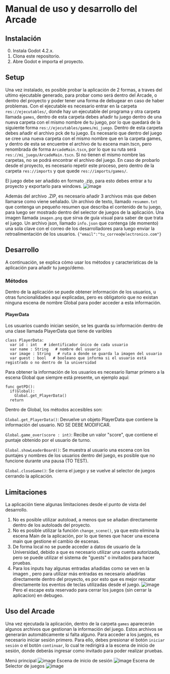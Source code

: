 # Manual de uso y desarrollo del Arcade

## Instalación

0. Instala Godot 4.2.x.
1. Clona este repositorio.
2. Abre Godot e importa el proyecto.


## Setup

Una vez instalado, es posible probar la aplicación de 2 formas, a traves del ultimo ejecutable generado, para probar como será dentro del Arcade, o dentro del proyecto y poder tener una forma de debugear en caso de haber problemas.
Con el ejecutable es necesario entrar en la carpeta `res://ejecutables/`, donde hay un ejecutable del programa y otra carpeta llamada `games`, dentro de esta carpeta debes añadir tu juego dentro de una nueva carpeta con el mismo nombre de tu juego, por lo que quedará de la siguiente forma `res://ejecutables/games/mi_juego`. Dentro de esta carpeta debes añadir el archivo pck de tu juego. Es necesario que dentro del juego se cree una nueva carpeta con el mismo nombre que en la carpeta games, y dentro de esta se encuentre el archivo de tu escena main.tscn, pero renombrada de forma `ArcadeMain.tscn`, por lo que su ruta será `res://mi_juego/ArcadeMain.tscn`. Si no tienen el mismo nombre las carpetas, no se podrá encontrar el archivo del juego.
En caso de probarlo desde el proyecto, es necesario repetir este proceso, pero dentro de la carpeta `res://imports` y que quede `res://imports/games/`.

El juego debe ser añadido en formato .zip, para esto debes entrar a tu proyecto y exportarlo para windows.
![image](https://github.com/woiic/Arcade/assets/40223167/af63c8aa-9035-4e81-95a7-8a8d06658ea0)

Además del archivo .ZIP, es necesario añadir 3 archivos más que deben llamarse como viene señalado.
Un archivo de texto, llamado `resumen.txt` que contenga un pequeño resumen que describa el contenido de tu juego, para luego ser mostrado dentro del selector de juegos de la aplicación.
Una imagen llamada `imagen.png` que sirva de guía visual para saber de que trata el juego.
Un archivo json, llamado `info.json` que contenga (de momento) una sola clave con el correo de los desarrolladores para luego enviar la retroalimentación de los usuarios. `{"email":"tu_correo@electronico.com"}`

## Desarrollo
A continuación, se explica cómo usar los métodos y características de la aplicación para añadir tu juego/demo.

### Métodos
Dentro de la aplicación se puede obtener información de los usuarios, u otras funcionalidades aquí explicadas, pero es obligatorio que no existan ninguna escena de nombre Global para poder acceder a esta información.

#### PlayerData
Los usuarios cuando inician sesión, se les guarda su información dentro de una clase llamada PlayerData que tiene de varibles

```gdscript
class PlayerData:
  var id : int   # identificador único de cada usuario
  var name : String   # nombre del usuario
  var image : String   # ruta a donde se guarda la imagen del usuario
  var guest : bool   # booleano que informa si el usuario está registrado o no dentro de la universidad
```
Para obtener la información de los usuarios es necesario llamar primero a la escena Global que siempre está presente, un ejemplo aquí:
```gdscript
func getPD():
  if(Global):
    Global.get_PlayerData()
  return
```
Dentro de Global, los métodos accesibles son:

`Global.get_PlayerData()`: Devuelve un objeto PlayerData que contiene la información del usuario. NO SE DEBE MODIFICAR.

`Global.game_over(score : int)`: Recibe un valor "score", que contiene el puntaje obtenido por el usuario de turno.

`Global.showLeaderBoard()`: Se muestra al usuario una escena con los puntajes y nombres de los usuarios dentro del juego, es posible que no funcione durante una pausa (TO TEST).

`Global.closeGame()`: Se cierra el juego y se vuelve al selector de juegos cerrando la aplicación.

## Limitaciones

La aplicación tiene algunas limitaciones desde el punto de vista del desarrollo.

1. No es posible utilizar autoload, a menos que se añadan directamente dentro de los autoloads del proyecto.
2. No es posible utilizar la función `change_scene()`, ya que esto elimina la escena Main de la aplicación, por lo que tienes que hacer una escena main que gestione el cambio de escenas.
3. De forma local no se puede acceder a datos de usuario de la Universidad, debido a que es necesario utilizar una cuenta autorizada, pero se puede utilizar el sistema de "guests" o invitados para hacer pruebas.
4. Para los inputs hay algunas entradas añadidas como se ven en la imagen , pero para utilizar más entradas es necesario añadirlas directamente dentro del proyecto, es por esto que es mejor rescatar directamente los eventos de teclas utilizadas desde el juego.
![image](https://github.com/woiic/Public-Arcade/assets/40223167/ee2ce21d-057a-4e73-aba1-b7d6e20d6fb8)
   Pero el escape esta reservado para cerrar los juegos (sin cerrar la aplicacion) en debugeo.

## Uso del Arcade

Una vez ejecutada la aplicación, dentro de la carpeta `games` aparecerán algunos archivos que gestionan la información del juego. Estos archivos se generarán automáticamente si falta alguno. Para acceder a los juegos, es necesario iniciar sesión primero. Para ello, debes presionar el botón `iniciar sesión` o el botón `continuar`, lo cual te redirigirá a la escena de inicio de sesión, donde deberás ingresar como invitado para poder realizar pruebas.

Menú principal
![image](https://github.com/woiic/Public-Arcade/assets/40223167/132bc5e7-8894-47b0-b5ce-fef1781751a1)
Escena de inicio de sesión
![image](https://github.com/woiic/Public-Arcade/assets/40223167/e92bb459-8e33-4b24-bb50-2a3c5b6bcfe0)
Escena de Selector de juegos
![image](https://github.com/woiic/Public-Arcade/assets/40223167/6932b961-01c1-48a1-817b-8eb9c10b4ba6)






